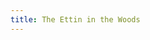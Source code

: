 ```yaml
---
title: The Ettin in the Woods
---
```


<textarea id="source" style="display: none;">

# [The Ettin in the Woods](/your-home)

A choose your own adventure style game by **Byron Pendason**.

*Version 1.2*

Most of us know instinctively that it's not safe to go outside in the dark. Because there's things that go bump in the night that would frighten even the greatest and bravest of heroes...

## Your Home

> A blood curdling scream wakes you from your slumber. Your stumble out of your bed and look around. 

Your home is a simple one. Your bed is a cot on the ground, and your mom's cot is on the opposite side of the room.

> Her cot is empty, and she is nowhere to be found.

On the west wall is a fireplace. To [the east](/front-yard) is the door to the outside.

## Front Yard

> You run out into front yard, looking around frantically for your mother.

> Out of the corner of your eye, you see movement. Turning to the direction you saw the movement, you only see the woods.

To [the west](/your-home) is your home. To [the south](/the-woods) is the woods. To [the east](/the-town) is town. To [the north](/the-barn) is your family barn.

> You've been told all your life to *never* go into the woods at night unprotected. Legends tell of an ettin that lives in those woods who loves the taste of humans.

## The Barn

The animals are restless, behaving as if they're frightened. They too must have been awakened by the screaming.

> You suddenly remember that your father kept a chest hidden underneath some loose floorboards. You quickly brush away some hay until you find them.

[You see the pit where the chest was hidden.|You see the loose floorboards.](?got-chest)[ The chest inside is](?got-chest)[ firmly closed.](?got-chest&!got-sword)[ open, there interior empty.](?got-chest&got-sword)

[Now that you have the key, you can ](?got-key&!got-sword)[try to unlock](?got-key&!got-sword#got-sword)[ the chest.](?got-key&!got-sword)

You can [dig up ](?!got-chest)[ the chest](?!got-chest#got-chest)[, or you can](?!got-chest) head to [the south](/front-yard) to exit the barn.

### Got Chest

*You carefully pull up the floorboards to find a chest. Unfortunately, it is locked.*


### Got Sword

*Inside the chest is a sword with runes engraved in the hilt. You carefully pick up the sword, wishing that you had taken the time to learn to read the runes.*


## The Town

> It is eerily quiet in town. The ettin has, on occasion, came as far as town to find his dinner, so no one is foolish enough to be out at night.

> You search all over town, but your mother is nowhere to be found.

To [the north](/the-cemetery#visited-grave) is the town's cemetery. [To ](?visited-grave)[the south](/the-stream?visited-grave)[is the stream.](?visited-grave) To [the west](/front-yard) is your home.

## The Cemetery

The cemetery is the only one within twenty miles. It's here that your father is buried.

> As you stand by your father's grave, you remember that there is a stream to the south of town that was your father's favorite place when he needed to unwind.

To [the-south](/the-town) is town.

## The Stream

As you stand by the stream, you remember the many times that your father had brought you here. [You remember that your father would always point to ](?got-chest&!got-key)[a specific tree](?got-chest&!got-key#get-key)[and say, "That tree is special. The key is in that tree.](!got-chest&!got-key) To [the north](/the-town) is town.

### Get Key

*You carefully examine the tree, and see a knot in the tree. It's just big enough to fit your hand into. You reach in, and feel something metal. You pull it out, and see that it's a key!*

## The Woods

You enter the woods. Before you stands a cave with a giant entrance. [With sword in hand, you feel like you're ready to enter the cave.|Your gut screams at you not to enter the cave without a weapon.](?got-sword) You can head [back out](/front-yard) of the woods, or [enter the cave](/the-cave).

## The Cave

A little ways into the cave, you see your mother sobbing uncontrollably in utter fear. A gigantic being with the shape of a human is taunting her about how tasty she will be.

The ettin has not yet seen you. You can [attack the ettin](/the-fight), or [sneak back](/the-woods#) out to the woods.

## [The Cave](?time-passed)

A little ways into the cave, you see your mother sobbing uncontrollably in utter fear.

"About time, I've been waiting on you!" snarled a gigantic being with a human-like shape, razor sharp teeth, and long sharp claws.

You can [attack the ettin](/the-fight) or [beg for your life](#beg-for-life).

### Beg for life

The ettin only laughs at you.

> "*I* am the king around here!" the ettin declares, "Any human who enters my lair may never leave!"

## The Fight

You bravely charge at the ettin. Unfortunately, without a weapon you never stood a chance. The ettin snatches you up, bites off one of your arms, and then tosses you towards your mother. Neither of you survive the night, becoming the latest meal of the bloodthirsty ettin.

## [The Fight](?got-sword)

With your father's sword held out before you, you charge at the ettin. He tries to snatch at you, but as soon as his hand touches the blade of the sword, he yanks back his hand and roars out in pain.

You take the opportunity to swing your sword at his other hand. The hand falls to the ground, and the ettin dives after it. While he's on the ground, you leap on top of him and bury the blade into his head.

After you calm your mother, the two of you head back home to safety.

</textarea>